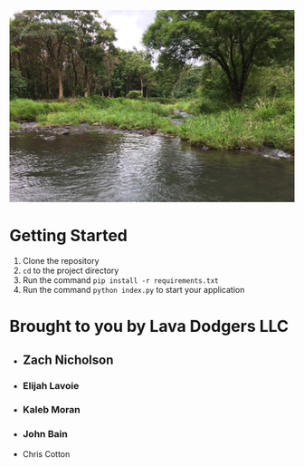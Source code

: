 ![Keahua Landscape](./keahua.jpeg)

# Getting Started

1. Clone the repository
1. `cd` to the project directory
1. Run the command `pip install -r requirements.txt`
1. Run the command `python index.py` to start your application 


# Brought to you by Lava Dodgers LLC
* ## Zach Nicholson
* ### Elijah Lavoie
* ### Kaleb Moran
* ### John Bain
* Chris Cotton